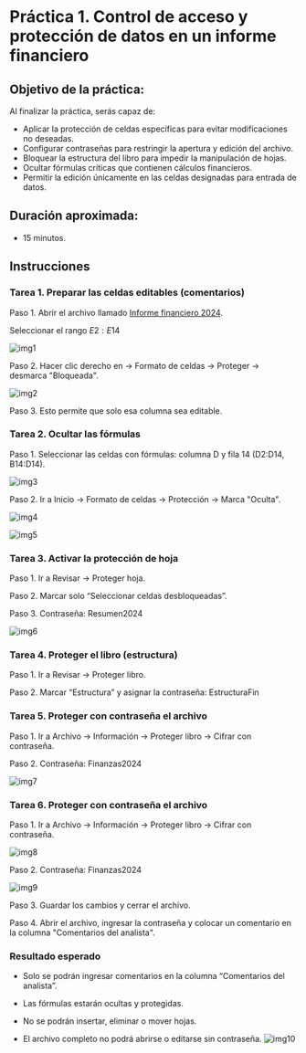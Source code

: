 # Práctica 1. Control de acceso y protección de datos en un informe financiero

## Objetivo de la práctica:
Al finalizar la práctica, serás capaz de:
- Aplicar la protección de celdas específicas para evitar modificaciones no deseadas.
- Configurar contraseñas para restringir la apertura y edición del archivo.
- Bloquear la estructura del libro para impedir la manipulación de hojas.
- Ocultar fórmulas críticas que contienen cálculos financieros.
- Permitir la edición únicamente en las celdas designadas para entrada de datos.

## Duración aproximada:
- 15 minutos.

## Instrucciones 

### Tarea 1. Preparar las celdas editables (comentarios)

Paso 1. Abrir el archivo llamado [Informe financiero 2024](<Informe financiero 2024.xlsx>). 

Seleccionar el rango $E2:E14$

![img1](../images/img1.png)

Paso 2. Hacer clic derecho en → Formato de celdas → Proteger → desmarca "Bloqueada".

![img2](../images/img2.png)

Paso 3. Esto permite que solo esa columna sea editable.


### Tarea 2. Ocultar las fórmulas

Paso 1. Seleccionar las celdas con fórmulas: columna D y fila 14 (D2:D14, B14:D14).

![img3](../images/img3.png)

Paso 2. Ir a Inicio → Formato de celdas → Protección → Marca "Oculta".

![img4](../images/img4.png)

![img5](../images/img5.png)


### Tarea 3. Activar la protección de hoja

Paso 1. Ir a Revisar → Proteger hoja.

Paso 2. Marcar solo “Seleccionar celdas desbloqueadas”.

Paso 3. Contraseña: Resumen2024

![img6](../images/img6.png)


### Tarea 4.  Proteger el libro (estructura)

Paso 1. Ir a Revisar → Proteger libro.

Paso 2. Marcar “Estructura” y asignar la contraseña: EstructuraFin

### Tarea 5. Proteger con contraseña el archivo

Paso 1. Ir a Archivo → Información → Proteger libro → Cifrar con contraseña.

Paso 2. Contraseña: Finanzas2024

![img7](../images/img7.png)

### Tarea 6. Proteger con contraseña el archivo

Paso 1. Ir a Archivo → Información → Proteger libro → Cifrar con contraseña.

![img8](../images/img8.png)

Paso 2. Contraseña: Finanzas2024

![img9](../images/img9.png)

Paso 3. Guardar los cambios y cerrar el archivo.

Paso 4. Abrir el archivo, ingresar la contraseña y colocar un comentario en la columna "Comentarios del analista".

### Resultado esperado
- Solo se podrán ingresar comentarios en la columna “Comentarios del analista”.

- Las fórmulas estarán ocultas y protegidas.

- No se podrán insertar, eliminar o mover hojas.

- El archivo completo no podrá abrirse o editarse sin contraseña.
![img10](../images/img10.png)

